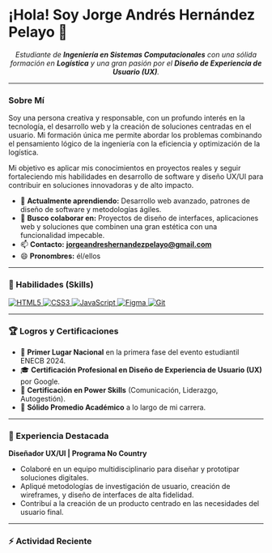 # ¡Hola! Soy Jorge Andrés Hernández Pelayo 👋

<p align="center">
  <em>Estudiante de <b>Ingeniería en Sistemas Computacionales</b> con una sólida formación en <b>Logística</b> y una gran pasión por el <b>Diseño de Experiencia de Usuario (UX)</b>.</em>
</p>

---

### Sobre Mí

Soy una persona creativa y responsable, con un profundo interés en la tecnología, el desarrollo web y la creación de soluciones centradas en el usuario. Mi formación única me permite abordar los problemas combinando el pensamiento lógico de la ingeniería con la eficiencia y optimización de la logística.

Mi objetivo es aplicar mis conocimientos en proyectos reales y seguir fortaleciendo mis habilidades en desarrollo de software y diseño UX/UI para contribuir en soluciones innovadoras y de alto impacto.

- 🌱 **Actualmente aprendiendo:** Desarrollo web avanzado, patrones de diseño de software y metodologías ágiles.
- 💞️ **Busco colaborar en:** Proyectos de diseño de interfaces, aplicaciones web y soluciones que combinen una gran estética con una funcionalidad impecable.
- 📫 **Contacto:** **jorgeandreshernandezpelayo@gmail.com**
- 😄 **Pronombres:** él/ellos

---

### 🚀 Habilidades (Skills)

<p align="left">
  <a href="https://developer.mozilla.org/en-US/docs/Web/HTML" target="_blank" rel="noreferrer">
    <img src="https://img.shields.io/badge/HTML5-%23E34F26.svg?style=for-the-badge&logo=html5&logoColor=white" alt="HTML5" />
  </a>
  <a href="https://developer.mozilla.org/en-US/docs/Web/CSS" target="_blank" rel="noreferrer">
    <img src="https://img.shields.io/badge/CSS3-%231572B6.svg?style=for-the-badge&logo=css3&logoColor=white" alt="CSS3" />
  </a>
  <a href="https://developer.mozilla.org/en-US/docs/Web/JavaScript" target="_blank" rel="noreferrer">
    <img src="https://img.shields.io/badge/JavaScript-%23F7DF1C.svg?style=for-the-badge&logo=javascript&logoColor=black" alt="JavaScript" />
  </a>
  <a href="https://www.figma.com/" target="_blank" rel="noreferrer">
    <img src="https://img.shields.io/badge/Figma-%23F24E1E.svg?style=for-the-badge&logo=figma&logoColor=white" alt="Figma" />
  </a>
  <a href="https://git-scm.com/" target="_blank" rel="noreferrer">
    <img src="https://img.shields.io/badge/GIT-%23F05033.svg?style=for-the-badge&logo=git&logoColor=white" alt="Git" />
  </a>
</p>

---

### 🏆 Logros y Certificaciones

- 🥇 **Primer Lugar Nacional** en la primera fase del evento estudiantil ENECB 2024.
- 🎓 **Certificación Profesional en Diseño de Experiencia de Usuario (UX)** por Google.
- 💪 **Certificación en Power Skills** (Comunicación, Liderazgo, Autogestión).
- 🏅 **Sólido Promedio Académico** a lo largo de mi carrera.

---

### 💼 Experiencia Destacada

**Diseñador UX/UI | Programa No Country**
- Colaboré en un equipo multidisciplinario para diseñar y prototipar soluciones digitales.
- Apliqué metodologías de investigación de usuario, creación de wireframes, y diseño de interfaces de alta fidelidad.
- Contribuí a la creación de un producto centrado en las necesidades del usuario final.

---

### ⚡ Actividad Reciente
<!--RECENT_ACTIVITY:start--> 

